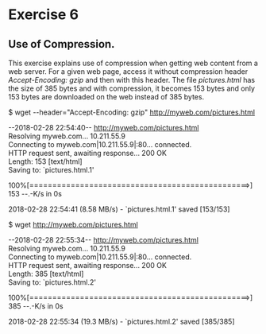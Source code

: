 # Exercise 6
## Use of Compression.

This exercise explains use of compression when getting web content from a web
server. For a given web page, access it without compression header
*Accept-Encoding: gzip*  and then with this header. The file *pictures.html*
has the size of 385 bytes and with compression, it becomes 153 bytes and only
153 bytes are downloaded on the web instead of 385 bytes.

\$ wget --header="Accept-Encoding: gzip" http://myweb.com/pictures.html

--2018-02-28 22:54:40--  http://myweb.com/pictures.html \
Resolving myweb.com... 10.211.55.9\
Connecting to myweb.com|10.211.55.9|:80... connected.\
HTTP request sent, awaiting response... 200 OK\
Length: 153 [text/html]\
Saving to: `pictures.html.1'

100%[================================================>] 153 --.-K/s   in 0s

2018-02-28 22:54:41 (8.58 MB/s) - `pictures.html.1' saved [153/153]

$ wget http://myweb.com/pictures.html

--2018-02-28 22:55:34--  http://myweb.com/pictures.html \
Resolving myweb.com... 10.211.55.9\
Connecting to myweb.com|10.211.55.9|:80... connected.\
HTTP request sent, awaiting response... 200 OK\
Length: 385 [text/html]\
Saving to: `pictures.html.2'

100%[================================================>] 385 --.-K/s in 0s

2018-02-28 22:55:34 (19.3 MB/s) - `pictures.html.2' saved [385/385]



